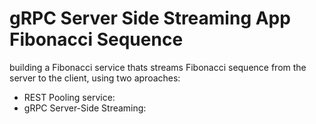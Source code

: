 # gRPC Server Side Streaming App Fibonacci Sequence

building a Fibonacci service thats streams Fibonacci sequence from the server to the client, using two aproaches:

- REST Pooling service:
- gRPC Server-Side Streaming:
